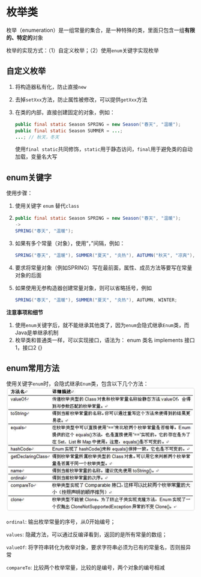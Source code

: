 # 枚举类

枚举（enumeration）是一组常量的集合，是一种特殊的类，里面只包含一组**有限的、特定的**对象

枚举的实现方式：（1）自定义枚举；（2）使用`enum`关键字实现枚举

## 自定义枚举

1. 将构造器私有化，防止直接`new`

2. 去掉`setXxx`方法，防止属性被修改，可以提供`getXxx`方法

3. 在类的内部，直接创建固定的对象，例如：

   ```java
   public final static Season SPRING = new Season("春天", "温暖");
   public final static Season SUMMER = ...;
   ...; // 秋天，冬天
   ```

   使用`final static`共同修饰，`static`用于静态访问，`final`用于避免类的自动加载，变量名大写

## enum关键字

使用步骤：

1. 使用关键字 `enum` 替代`class`

2. ```java
   public final static Season SPRING = new Season("春天", "温暖");
   ->
   SPRING("春天", "温暖");
   ```

3. 如果有多个常量（对象），使用“，”间隔，例如：

   ```java
   SPRING("春天", "温暖"), SUMMER("夏天", "炎热"), AUTUMN("秋天", "凉爽"), WINTER("冬天", "寒冷");
   ```

4. 要求将常量对象（例如SPRING）写在最前面，属性、成员方法等要写在常量对象的后面

5. 如果使用无参构造器创建常量对象，则可以省略括号，例如

   ```java
   SPRING("春天", "温暖"), SUMMER("夏天", "炎热"), AUTUMN, WINTER;
   ```

**注意事项和细节**

1. 使用`enum`关键字后，就不能继承其他类了，因为`enum`会隐式继承`Enum`类，而Java是单继承机制
2. 枚举类和普通类一样，可以实现接口，语法为： enum 类名 implements 接口1，接口2 {}

## enum常用方法

使用关键字`enum`时，会隐式继承`Enum`类，包含以下几个方法：<img src="figures/image-20220825182819302.png" alt="image-20220825182819302" style="zoom:50%;" />

`ordinal`: 输出枚举常量的序号，从0开始编号；

`values`: 隐藏方法，可以通过反编译看到，返回的是所有常量的数组；

`valueOf`: 将字符串转化为枚举对象，要求字符串必须为已有的常量名，否则报异常

`compareTo`: 比较两个枚举常量，比较的是编号，两个对象的编号相减





